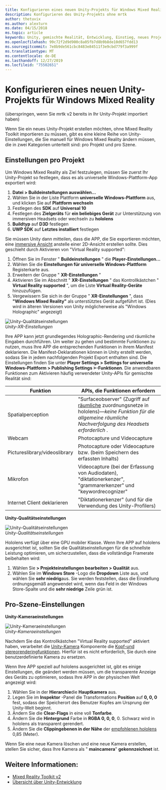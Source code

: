 ```yaml
---
title: Konfigurieren eines neuen Unity-Projekts für Windows Mixed Reality
description: Konfigurieren des Unity-Projekts ohne mrtk
author: thetuvix
ms.author: alexturn
ms.date: 04/15/2018
ms.topic: article
keywords: Unity, gemischte Realität, Entwicklung, Einstieg, neues Projekt
ms.openlocfilehash: 99c72f2d9d900c8a05fb7d8b9b8de10d657fdd13
ms.sourcegitcommit: 7e8b9de561cbc8483e84511f3e9cbd779f3a999f
ms.translationtype: MT
ms.contentlocale: de-DE
ms.lasthandoff: 12/27/2019
ms.locfileid: "75502651"
---
```

# <a name="configure-a-new-unity-project-for-windows-mixed-reality"></a>Konfigurieren eines neuen Unity-Projekts für Windows Mixed Reality 

(überspringen, wenn Sie mrtk v2 bereits in Ihr Unity-Projekt importiert haben)

Wenn Sie ein neues Unity-Projekt erstellen möchten, ohne Mixed Reality Toolkit importieren zu müssen, gibt es eine kleine Reihe von Unity-Einstellungen, die Sie manuell für Windows Mixed Reality ändern müssen, die in zwei Kategorien unterteilt sind: pro Projekt und pro Szene.

## <a name="per-project-settings"></a>Einstellungen pro Projekt

Um Windows Mixed Reality als Ziel festzulegen, müssen Sie zuerst Ihr Unity-Projekt so festlegen, dass es als universelle Windows-Plattform-App exportiert wird: 
1. **Datei > Buildeinstellungen auswählen...**
2. Wählen Sie in der Liste Plattform **universelle Windows-Plattform** aus, und klicken Sie auf **Plattform wechseln**
3. Festlegen des **SDK** auf **Universal 10**
4. Festlegen des **Zielgeräts** für **ein beliebiges Gerät** zur Unterstützung von immersiven Headsets oder wechseln zu **hololens**
5. **Buildtyp** auf **D3D** festlegen
6. **UWP SDK** auf **Letztes installiert** festlegen

Sie müssen Unity dann mitteilen, dass die APP, die Sie exportieren möchten, eine [immersive Ansicht](app-views.md) anstelle einer 2D-Ansicht erstellen sollte. Dies geschieht durch Aktivieren von "Virtual Reality supported":
1. Öffnen Sie im Fenster " **Buildeinstellungen** " die **Player-Einstellungen...**
2. Wählen Sie die **Einstellungen für universelle Windows-Plattform** Registerkarte aus.
3. Erweitern der Gruppe " **XR-Einstellungen** "
4. Aktivieren Sie im Abschnitt " **XR-Einstellungen** " das Kontrollkästchen " **Virtual Reality supported** ", um die Liste **Virtual Reality-Geräte** hinzuzufügen.
5. Vergewissern Sie sich in der Gruppe " **XR-Einstellungen** ", dass **"Windows Mixed Reality"** als unterstütztes Gerät aufgeführt ist. (Dies wird in älteren Versionen von Unity möglicherweise als "Windows Holographic" angezeigt)

![Unity-Qualitätseinstellungen](images/getting-started-unity-quality-settings.jpg)<br>
*Unity-XR-Einstellungen*

Ihre APP kann jetzt grundlegendes Holographic-Rendering und räumliche Eingaben durchführen. Um weiter zu gehen und bestimmte Funktionen zu nutzen, muss Ihre APP die entsprechenden Funktionen in ihrem Manifest deklarieren. Die Manifest-Deklarationen können in Unity erstellt werden, sodass Sie in jedem nachfolgenden Projekt Export enthalten sind. Die Einstellungen finden Sie unter **Player Settings > Settings for universelle Windows-Plattform > Publishing Settings >-Funktionen**. Die anwendbaren Funktionen zum Aktivieren häufig verwendeter Unity-APIs für gemischte Realität sind:

|  Funktion  |  APIs, die Funktionen erfordern | 
|----------|----------|
|  Spatialperception  |  "Surfaceobserver" (Zugriff auf [räumliche](spatial-mapping.md) zuordnungsnetze in hololens)&mdash;*keine Funktion für die allgemeine räumliche Nachverfolgung des Headsets erforderlich* . | 
|  Webcam  |  Photocapture und Videocapture | 
|  Pictureslibrary/videoslibrary  |  Photocapture oder Videocapture bzw. (beim Speichern des erfassten Inhalts) | 
|  Mikrofon  |  Videocapture (bei der Erfassung von Audiodaten), "diktationerkenzer", "grammarerkenzer" und "keywordrecognizer" | 
|  Internet Client deklarieren  |  "Diktationerkenzer" (und für die Verwendung des Unity-Profilers) | 

**Unity-Qualitätseinstellungen**

![Unity-Qualitätseinstellungen](images/getting-started-unity-quality-settings.jpg)<br>
*Unity-Qualitätseinstellungen*

Hololens verfügt über eine GPU mobiler Klasse. Wenn Ihre APP auf hololens ausgerichtet ist, sollten Sie die Qualitätseinstellungen für die schnellste Leistung optimieren, um sicherzustellen, dass die vollständige Framerate beibehalten wird:
1. Wählen Sie **> Projekteinstellungen bearbeiten > Qualität** aus.
2. Wählen Sie im **Windows Store** -Logo die **Dropdown** Liste aus, und wählen Sie **sehr niedrig**aus. Sie werden feststellen, dass die Einstellung ordnungsgemäß angewendet wird, wenn das Feld in der Windows Store-Spalte und die **sehr niedrige** Zeile grün ist.

## <a name="per-scene-settings"></a>Pro-Szene-Einstellungen

**Unity-Kameraeinstellungen**

![Unity-Kameraeinstellungen](images/Unitycamerasettings.png)<br>
*Unity-Kameraeinstellungen*

Nachdem Sie das Kontrollkästchen "Virtual Reality supported" aktiviert haben, verarbeitet die [Unity-Kamera](camera-in-unity.md) Komponente die [Kopf-und stereorenderingfunktionen](rendering.md). Hierfür ist es nicht erforderlich, Sie durch eine benutzerdefinierte Kamera zu ersetzen.

Wenn Ihre APP speziell auf hololens ausgerichtet ist, gibt es einige Einstellungen, die geändert werden müssen, um die transparente Anzeige des Geräts zu optimieren, sodass Ihre APP in der physischen Welt angezeigt wird:
1. Wählen Sie in der **Hierarchie**die **Hauptkamera** aus.
2. Legen Sie im **Inspektor** -Panel die Transformations **Position** auf **0, 0, 0** fest, sodass der Speicherort des Benutzer Kopfes am Ursprung der Unity-Welt beginnt.
3. Ändern Sie die **Clear-Flags** in eine voll **Tonfarbe**.
4. Ändern Sie die **Hintergrund** Farbe in **RGBA 0, 0, 0**, 0. Schwarz wird in hololens als transparent gerendert.
5. Ändern Sie die **Clippingebenen in der Nähe** der [empfohlenen hololens](camera-in-unity.md#clip-planes) 0,85 (Meter).

Wenn Sie eine neue Kamera löschen und eine neue Kamera erstellen, stellen Sie sicher, dass Ihre Kamera als " **maincamera**" **gekennzeichnet** ist.


## <a name="see-also"></a>Weitere Informationen:
* [Mixed Reality Toolkit v2](mrtk-getting-started.md)
* [Übersicht über Unity-Entwicklung](unity-development-overview.md)
